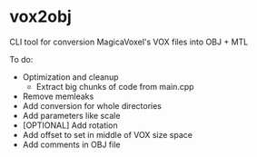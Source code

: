 # vox2obj
CLI tool for conversion MagicaVoxel's VOX files into OBJ + MTL

To do:
 - Optimization and cleanup
 	* Extract big chunks of code from main.cpp
 - Remove memleaks
 - Add conversion for whole directories
 - Add parameters like scale
 - [OPTIONAL] Add rotation
 - Add offset to set in middle of VOX size space
 - Add comments in OBJ file
